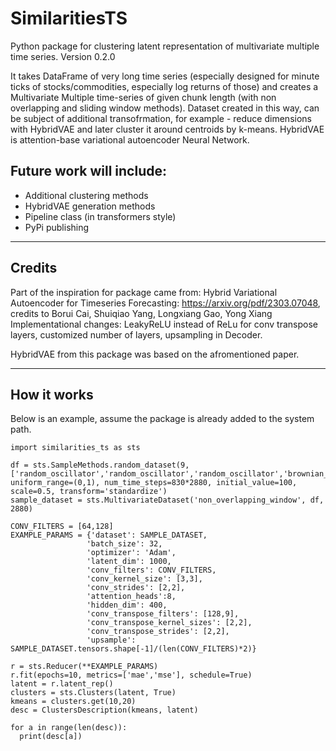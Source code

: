 # SimilaritiesTS
Python package for clustering latent representation of multivariate multiple time series. Version 0.2.0

It takes DataFrame of very long time series (especially designed for minute ticks of stocks/commodities, especially log returns of those) and creates a Multivariate Multiple time-series of given chunk length (with non overlapping and sliding window methods).
Dataset created in this way, can be subject of additional transofrmation, for example - reduce dimensions with HybridVAE and later cluster it around centroids by k-means.
HybridVAE is attention-base variational autoencoder Neural Network.

## Future work will include:
- Additional clustering methods
- HybridVAE generation methods
- Pipeline class (in transformers style)
- PyPi publishing

________________
## Credits
Part of the inspiration for package came from:
Hybrid Variational Autoencoder for Timeseries Forecasting: https://arxiv.org/pdf/2303.07048, credits to Borui Cai, Shuiqiao Yang, Longxiang Gao, Yong Xiang
Implementational changes: LeakyReLU instead of ReLu for conv transpose layers, customized number of layers, upsampling in Decoder.

HybridVAE from this package was based on the afromentioned paper.

________________
## How it works

Below is an example, assume the package is already added to the system path.

```
import similarities_ts as sts

df = sts.SampleMethods.random_dataset(9, ['random_oscillator','random_oscillator','random_oscillator','brownian_motion','brownian_motion','brownian_motion','noise','noise','noise'], uniform_range=(0,1), num_time_steps=830*2880, initial_value=100, scale=0.5, transform='standardize')
sample_dataset = sts.MultivariateDataset('non_overlapping_window', df, 2880)

CONV_FILTERS = [64,128]
EXAMPLE_PARAMS = {'dataset': SAMPLE_DATASET, 
                 'batch_size': 32,
                 'optimizer': 'Adam',
                 'latent_dim': 1000, 
                 'conv_filters': CONV_FILTERS,
                 'conv_kernel_size': [3,3], 
                 'conv_strides': [2,2],
                 'attention_heads':8,
                 'hidden_dim': 400, 
                 'conv_transpose_filters': [128,9], 
                 'conv_transpose_kernel_sizes': [2,2], 
                 'conv_transpose_strides': [2,2], 
                 'upsample': SAMPLE_DATASET.tensors.shape[-1]/(len(CONV_FILTERS)*2)}

r = sts.Reducer(**EXAMPLE_PARAMS)
r.fit(epochs=10, metrics=['mae','mse'], schedule=True)
latent = r.latent_rep()
clusters = sts.Clusters(latent, True)
kmeans = clusters.get(10,20)
desc = ClustersDescription(kmeans, latent)

for a in range(len(desc)):
  print(desc[a]) 


```
